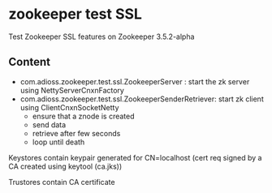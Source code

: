 # zookeeper test SSL
Test Zookeeper SSL features on Zookeeper 3.5.2-alpha

## Content
* com.adioss.zookeeper.test.ssl.ZookeeperServer : start the zk server using NettyServerCnxnFactory
* com.adioss.zookeeper.test.ssl.ZookeeperSenderRetriever: start zk client using ClientCnxnSocketNetty
  * ensure that a znode is created
  * send data
  * retrieve after few seconds
  * loop until death

Keystores contain keypair generated for CN=localhost (cert req signed by a CA created using keytool (ca.jks))

Trustores contain CA certificate
